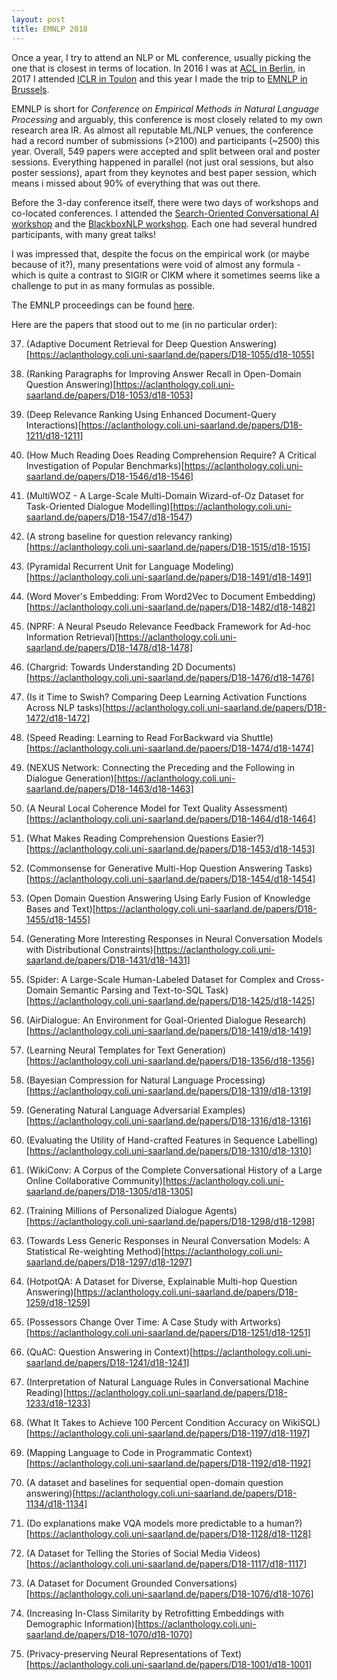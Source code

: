 ```yaml
---
layout: post
title: EMNLP 2018
---
```


Once a year, I try to attend an NLP or ML conference, usually picking the one that is closest in terms of location.
In 2016 I was at [ACL in Berlin](https://chauff.github.io/2016-08-12-acl2016/), in 2017 I attended 
[ICLR in Toulon](https://chauff.github.io/2017-04-25-iclr2017/) and this year I made the trip to [EMNLP in Brussels](http://emnlp2018.org/).

EMNLP is short for *Conference on Empirical Methods in Natural Language Processing* and arguably, this conference
is most closely related to my own research area IR. As almost all reputable ML/NLP venues, the conference had a record number of
submissions (>2100) and participants (~2500) this year. Overall, 549 papers were accepted and split between oral and poster sessions.
Everything happened in parallel (not just oral sessions, but also poster sessions), apart from they keynotes and 
best paper session, which means i missed about 90% of everything that was out there.

Before the 3-day conference itself, there were two days of workshops and co-located conferences. I attended the 
[Search-Oriented Conversational AI workshop](https://scai.info/) and the [BlackboxNLP workshop](https://blackboxnlp.github.io/).
Each one had several hundred participants, with many great talks! 

I was impressed that, despite the focus on the empirical work (or maybe because of it?), many presentations were void
of almost any formula - which is quite a contrast to SIGIR or CIKM where it sometimes seems like a challenge to put in
as many formulas as possible.

The EMNLP proceedings can be found [here](https://aclanthology.coli.uni-saarland.de/events/emnlp-2018). 

Here are the papers that stood out to me (in no particular order):

37. (Adaptive Document Retrieval for Deep Question Answering)[https://aclanthology.coli.uni-saarland.de/papers/D18-1055/d18-1055]

38. (Ranking Paragraphs for Improving Answer Recall in Open-Domain Question Answering)[https://aclanthology.coli.uni-saarland.de/papers/D18-1053/d18-1053]

29. (Deep Relevance Ranking Using Enhanced Document-Query Interactions)[https://aclanthology.coli.uni-saarland.de/papers/D18-1211/d18-1211]

1. (How Much Reading Does Reading Comprehension Require? A Critical Investigation of Popular Benchmarks)[https://aclanthology.coli.uni-saarland.de/papers/D18-1546/d18-1546]

2. (MultiWOZ - A Large-Scale Multi-Domain Wizard-of-Oz Dataset for Task-Oriented Dialogue Modelling)[https://aclanthology.coli.uni-saarland.de/papers/D18-1547/d18-1547)

3. (A strong baseline for question relevancy ranking)[https://aclanthology.coli.uni-saarland.de/papers/D18-1515/d18-1515]

4. (Pyramidal Recurrent Unit for Language Modeling)[https://aclanthology.coli.uni-saarland.de/papers/D18-1491/d18-1491]

5. (Word Mover's Embedding: From Word2Vec to Document Embedding)[https://aclanthology.coli.uni-saarland.de/papers/D18-1482/d18-1482]

6. (NPRF: A Neural Pseudo Relevance Feedback Framework for Ad-hoc Information Retrieval)[https://aclanthology.coli.uni-saarland.de/papers/D18-1478/d18-1478]

7. (Chargrid: Towards Understanding 2D Documents)[https://aclanthology.coli.uni-saarland.de/papers/D18-1476/d18-1476]

8. (Is it Time to Swish? Comparing Deep Learning Activation Functions Across NLP tasks)[https://aclanthology.coli.uni-saarland.de/papers/D18-1472/d18-1472]

9. (Speed Reading: Learning to Read ForBackward via Shuttle)[https://aclanthology.coli.uni-saarland.de/papers/D18-1474/d18-1474]

10. (NEXUS Network: Connecting the Preceding and the Following in Dialogue Generation)[https://aclanthology.coli.uni-saarland.de/papers/D18-1463/d18-1463]

11. (A Neural Local Coherence Model for Text Quality Assessment)[https://aclanthology.coli.uni-saarland.de/papers/D18-1464/d18-1464]

12. (What Makes Reading Comprehension Questions Easier?)[https://aclanthology.coli.uni-saarland.de/papers/D18-1453/d18-1453]

13. (Commonsense for Generative Multi-Hop Question Answering Tasks)[https://aclanthology.coli.uni-saarland.de/papers/D18-1454/d18-1454]

14. (Open Domain Question Answering Using Early Fusion of Knowledge Bases and Text)[https://aclanthology.coli.uni-saarland.de/papers/D18-1455/d18-1455]

15. (Generating More Interesting Responses in Neural Conversation Models with Distributional Constraints)[https://aclanthology.coli.uni-saarland.de/papers/D18-1431/d18-1431]

16. (Spider: A Large-Scale Human-Labeled Dataset for Complex and Cross-Domain Semantic Parsing and Text-to-SQL Task)[https://aclanthology.coli.uni-saarland.de/papers/D18-1425/d18-1425]

17. (AirDialogue: An Environment for Goal-Oriented Dialogue Research)[https://aclanthology.coli.uni-saarland.de/papers/D18-1419/d18-1419]

18. (Learning Neural Templates for Text Generation)[https://aclanthology.coli.uni-saarland.de/papers/D18-1356/d18-1356]

19. (Bayesian Compression for Natural Language Processing)[https://aclanthology.coli.uni-saarland.de/papers/D18-1319/d18-1319]

20. (Generating Natural Language Adversarial Examples)[https://aclanthology.coli.uni-saarland.de/papers/D18-1316/d18-1316]

21. (Evaluating the Utility of Hand-crafted Features in Sequence Labelling)[https://aclanthology.coli.uni-saarland.de/papers/D18-1310/d18-1310]

22. (WikiConv: A Corpus of the Complete Conversational History of a Large Online Collaborative Community)[https://aclanthology.coli.uni-saarland.de/papers/D18-1305/d18-1305]

23. (Training Millions of Personalized Dialogue Agents)[https://aclanthology.coli.uni-saarland.de/papers/D18-1298/d18-1298]

24. (Towards Less Generic Responses in Neural Conversation Models: A Statistical Re-weighting Method)[https://aclanthology.coli.uni-saarland.de/papers/D18-1297/d18-1297]

25. (HotpotQA: A Dataset for Diverse, Explainable Multi-hop Question Answering)[https://aclanthology.coli.uni-saarland.de/papers/D18-1259/d18-1259]

26. (Possessors Change Over Time: A Case Study with Artworks)[https://aclanthology.coli.uni-saarland.de/papers/D18-1251/d18-1251]

27. (QuAC: Question Answering in Context)[https://aclanthology.coli.uni-saarland.de/papers/D18-1241/d18-1241]

28. (Interpretation of Natural Language Rules in Conversational Machine Reading)[https://aclanthology.coli.uni-saarland.de/papers/D18-1233/d18-1233]

30. (What It Takes to Achieve 100 Percent Condition Accuracy on WikiSQL)[https://aclanthology.coli.uni-saarland.de/papers/D18-1197/d18-1197]

31. (Mapping Language to Code in Programmatic Context)[https://aclanthology.coli.uni-saarland.de/papers/D18-1192/d18-1192]

32. (A dataset and baselines for sequential open-domain question answering)[https://aclanthology.coli.uni-saarland.de/papers/D18-1134/d18-1134]

33. (Do explanations make VQA models more predictable to a human?)[https://aclanthology.coli.uni-saarland.de/papers/D18-1128/d18-1128]

34. (A Dataset for Telling the Stories of Social Media Videos)[https://aclanthology.coli.uni-saarland.de/papers/D18-1117/d18-1117]

35. (A Dataset for Document Grounded Conversations)[https://aclanthology.coli.uni-saarland.de/papers/D18-1076/d18-1076]

36. (Increasing In-Class Similarity by Retrofitting Embeddings with Demographic Information)[https://aclanthology.coli.uni-saarland.de/papers/D18-1070/d18-1070]

39. (Privacy-preserving Neural Representations of Text)[https://aclanthology.coli.uni-saarland.de/papers/D18-1001/d18-1001]





